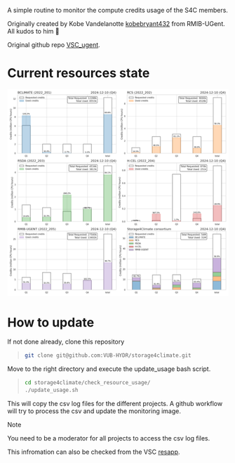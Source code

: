 A simple routine to monitor the compute credits usage of the S4C members.

Originally created by Kobe Vandelanotte [kobebryant432](https://github.com/kobebryant432) from RMIB-UGent. All kudos to him :clap:

Original github repo [VSC_ugent](https://github.com/kobebryant432/VSC_ugent). 

# Current resources state

![](VSC_monitoring/output/monitoring.png)

# How to update

If not done already, clone this repository

> ```bash
> git clone git@github.com:VUB-HYDR/storage4climate.git
> ```

Move to the right directory and execute the update_usage bash script. 
> ```bash
> cd storage4climate/check_resource_usage/
> ./update_usage.sh
> ```

This will copy the csv log files for the different projects. A github workflow will try to process the csv and update the monitoring image.

> [!NOTE]  
> You need to be a moderator for all projects to access the csv log files. 


This infromation can also be checked from the VSC [resapp](https://resapp.hpc.ugent.be/).
